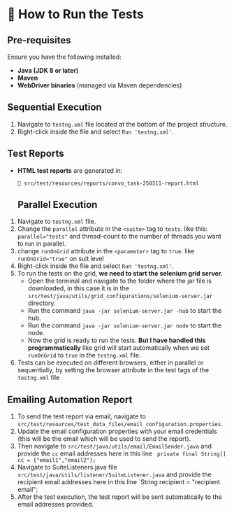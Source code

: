 
# **📌 How to Run the Tests**

## **Pre-requisites**
Ensure you have the following installed:
- **Java (JDK 8 or later)**
- **Maven**
- **WebDriver binaries** (managed via Maven dependencies)

## **Sequential Execution**
1. Navigate to `testng.xml` file located at the bottom of the project structure.
2. Right-click inside the file and select `Run 'testng.xml'`.
## **Test Reports**
- **HTML test reports** are generated in:
  ```
  📂 src/test/resources/reports/convo_task-250311-report.html
  ```
  
  ## **Parallel Execution**
1. Navigate to `testng.xml` file.
2. Change the `parallel` attribute in the `<suite>` tag to `tests`. like this:
``` parallel="tests" ``` and thread-count to the number of threads you want to run in parallel.
3. change `runOnGrid` attribute in the `<parameter>` tag to `true`. like 
    `runOnGrid="true"` on suit level
4. Right-click inside the file and select `Run 'testng.xml'`.
5. To run the tests on the grid, **we need to start the selenium grid server.** 
    - Open the terminal and navigate to the folder where the jar file is downloaded, in this case it is in the `src/test/java/utils/grid_configurations/selenium-server.jar` directory.
    - Run the command `java -jar selenium-server.jar -hub` to start the hub.
    - Run the command `java -jar selenium-server.jar node` to start the node.
    - Now the grid is ready to run the tests.
**But I have handled this programmatically** like grid will start automatically when we set `runOnGrid` to `true` in the `testng.xml` file.
6. Tests can be executed on different browsers, either in parallel or sequentially, by setting the browser attribute in the test tags of the `testng.xml` file

## **Emailing Automation Report**
1. To send the test report via email, navigate to `src/test/resources/test_data_files/email_configuration.properties`.
2. Update the email configuration properties with your email credentials (this will be the email which will be used to send the report).
3. Then navigate to `src/test/java/utils/email/EmailSender.java` and provide the `cc` email addresses here in this line ` private final String[] cc = {"email1","email2"};`
4. Navigate to SuiteListeners.java file `src/test/java/utils/listener/SuiteListener.java` and provide the recipient email addresses here in this line `String recipient = "recipient email";
5. After the test execution, the test report will be sent automatically to the email addresses provided.